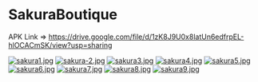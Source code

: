 # SakuraBoutique

APK Link => https://drive.google.com/file/d/1zK8J9U0x8latUn6edfrpEL-hlOCACmSK/view?usp=sharing

[![sakura1.jpg](https://i.postimg.cc/5t154xQq/sakura1.jpg)](https://postimg.cc/hXyQMRrf)
[![sakura-2.jpg](https://i.postimg.cc/FKZy12jt/sakura-2.jpg)](https://postimg.cc/sBMQNH6K)
[![sakura3.jpg](https://i.postimg.cc/pLQ81gc9/sakura3.jpg)](https://postimg.cc/nXzCXwJZ)
[![sakura4.jpg](https://i.postimg.cc/Xv78KjNN/sakura4.jpg)](https://postimg.cc/nXgBptQN)
[![sakura5.jpg](https://i.postimg.cc/q75882ZQ/sakura5.jpg)](https://postimg.cc/kVW6CRCt)
[![sakura6.jpg](https://i.postimg.cc/cCqwz0Wn/sakura6.jpg)](https://postimg.cc/KkN1kXRG)
[![sakura7.jpg](https://i.postimg.cc/KvDB06H1/sakura7.jpg)](https://postimg.cc/zV3yBc5N)
[![sakura8.jpg](https://i.postimg.cc/4x4tqWDB/sakura8.jpg)](https://postimg.cc/yk5kSyYZ)
[![sakura9.jpg](https://i.postimg.cc/Wz6FfZSB/sakura9.jpg)](https://postimg.cc/hQvtXfks)
